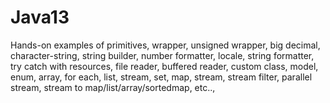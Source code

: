# Java13
Hands-on examples of primitives, wrapper, unsigned wrapper, big decimal, character-string,
string builder, number formatter, locale, string formatter, try catch with resources, 
file reader, buffered reader, custom class, model, enum, array, for each, list, stream, set, map,
stream, stream filter, parallel stream, stream to map/list/array/sortedmap, etc..,
